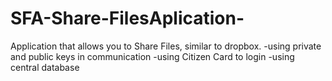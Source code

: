 # SFA-Share-FilesAplication-
Application that allows you to Share Files, similar to dropbox.
  -using private and public keys in communication
  -using Citizen Card to login 
  -using central database
